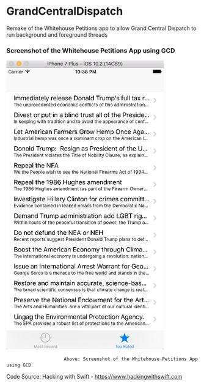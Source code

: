 # GrandCentralDispatch

Remake of the Whitehouse Petitions app to allow Grand Central Dispatch to run background and foreground threads

### Screenshot of the Whitehouse Petitions App using GCD

![](AppScreenShots/UsingGrandCentralDispatchInTheBackground.png)

                         Above: Screenshot of the Whitehouse Petitions App using GCD

Code Source: Hacking with Swift - https://www.hackingwithswift.com
